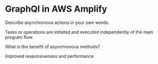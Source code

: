 # GraphQl in AWS Amplify

Describe asynchronous actions in your own words.

Tasks or operations are initiated and executed independently of the main program flow. 

What is the benefit of asynchronous methods?

Improved responsiveness and performance